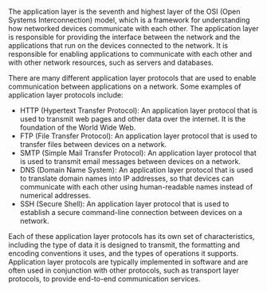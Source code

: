 The application layer is the seventh and highest layer of the OSI (Open Systems Interconnection) model, which is a framework for understanding how networked devices communicate with each other. The application layer is responsible for providing the interface between the network and the applications that run on the devices connected to the network. It is responsible for enabling applications to communicate with each other and with other network resources, such as servers and databases.

There are many different application layer protocols that are used to enable communication between applications on a network. Some examples of application layer protocols include:

-   HTTP (Hypertext Transfer Protocol): An application layer protocol that is used to transmit web pages and other data over the internet. It is the foundation of the World Wide Web.
-   FTP (File Transfer Protocol): An application layer protocol that is used to transfer files between devices on a network.
-   SMTP (Simple Mail Transfer Protocol): An application layer protocol that is used to transmit email messages between devices on a network.
-   DNS (Domain Name System): An application layer protocol that is used to translate domain names into IP addresses, so that devices can communicate with each other using human-readable names instead of numerical addresses.
-   SSH (Secure Shell): An application layer protocol that is used to establish a secure command-line connection between devices on a network.

Each of these application layer protocols has its own set of characteristics, including the type of data it is designed to transmit, the formatting and encoding conventions it uses, and the types of operations it supports. Application layer protocols are typically implemented in software and are often used in conjunction with other protocols, such as transport layer protocols, to provide end-to-end communication services.